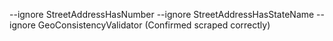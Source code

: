 --ignore StreetAddressHasNumber --ignore StreetAddressHasStateName --ignore GeoConsistencyValidator (Confirmed scraped correctly)
